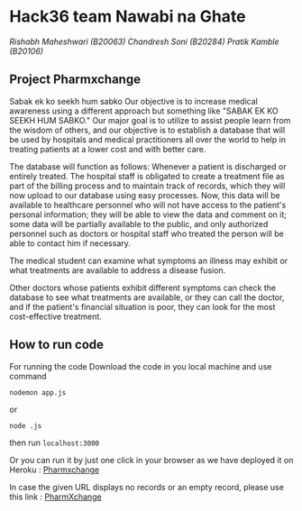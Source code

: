 # Hack36 team Nawabi na Ghate

*Rishabh Maheshwari (B20063)*
*Chandresh Soni   (B20284)*
*Pratik Kamble   (B20106)*

## Project Pharmxchange
Sabak ek ko seekh hum sabko
Our objective is to increase medical awareness using a different approach but something like "SABAK EK KO SEEKH HUM SABKO." Our major goal is to utilize to assist people learn from the wisdom of others, and our objective is to establish a database that will be used by hospitals and medical practitioners all over the world to help in treating patients at a lower cost and with better care.

The database will function as follows:
Whenever a patient is discharged or entirely treated. The hospital staff is obligated to create a treatment file as part of the billing process and to maintain track of records, which they will now upload to our database using easy processes. Now, this data will be available to healthcare personnel who will not have access to the patient's personal information; they will be able to view the data and comment on it; some data will be partially available to the public, and only authorized personnel such as doctors or hospital staff who treated the person will be able to contact him if necessary.

The medical student can examine what symptoms an illness may exhibit or what treatments are available to address a disease fusion.

Other doctors whose patients exhibit different symptoms can check the database to see what treatments are available, or they can call the doctor, and if the patient's financial situation is poor, they can look for the most cost-effective treatment.

## How to run code 
For running the code 
Download the code in you local machine and use command

```nodemon app.js```

or

```node .js```

then run `localhost:3000` 

Or you can run it by just one click in your browser as we have deployed it on Heroku :  [Pharmxchange](https://pharm-xchange.herokuapp.com/)

In case the given URL displays no records or an empty record, please use this link :  [PharmXchange](https://pharmexchnage.herokuapp.com/)
